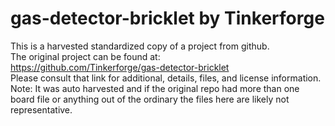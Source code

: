 
# gas-detector-bricklet by Tinkerforge  
This is a harvested standardized copy of a project from github.  
The original project can be found at:  
https://github.com/Tinkerforge/gas-detector-bricklet  
Please consult that link for additional, details, files, and license information.  
Note: It was auto harvested and if the original repo had more than one board file or anything out of the ordinary the files here are likely not representative.  
    